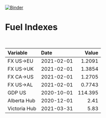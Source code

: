 [![Binder](https://mybinder.org/badge_logo.svg)](https://mybinder.org/v2/gh/AyrtonB/Global-Gas-Prices/master)

# Fuel Indexes

<br>

| Variable     | Date       |    Value |
|:-------------|:-----------|---------:|
| FX US->EU    | 2021-02-01 |   1.2091 |
| FX US->UK    | 2021-02-01 |   1.3854 |
| FX CA->US    | 2021-02-01 |   1.2705 |
| FX US->AL    | 2021-02-01 |   0.7743 |
| GDP US       | 2020-10-01 | 114.395  |
| Alberta Hub  | 2020-12-01 |   2.41   |
| Victoria Hub | 2021-03-31 |   5.83   |